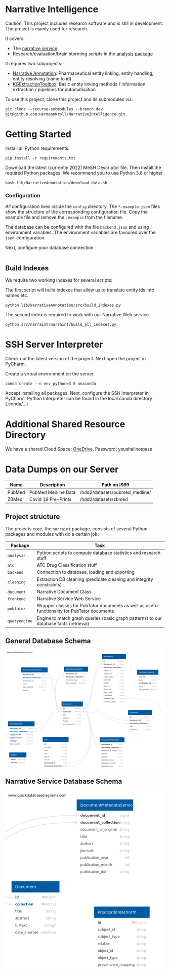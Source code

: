 # Narrative Intelligence
Caution: This project includes research software and is still in development.
The project is mainly used for research.

It covers:
- The [narrative service](http://134.169.32.177) 
- Research/evaluation/brain storming scripts in the [analysis package](src/narraint/analysis)

It requires two subprojects:
- [Narrative Annotation](https://github.com/HermannKroll/NarrativeAnnotation): Pharmaceutical entity linking, entity handling, entity resolving (name to id)
- [KGExtractionToolbox](https://github.com/HermannKroll/KGExtractionToolbox): Basic entity linking methods / information extraction / pipelines for automatisation


To use this project, clone this project and its submodules via:
```
git clone --recurse-submodules --branch dev git@github.com:HermannKroll/NarrativeIntelligence.git
```

# Getting Started
Install all Python requirements:
```
pip install -r requirements.txt
```

Download the latest (currently 2022) MeSH Descriptor file. Then install the required Python packages. We recommend you to use Python 3.6 or higher.
```
bash lib/NarrativeAnnotation/download_data.sh
```


### Configuration
*All* configuration lives inside the `config` directory. 
The `*.example.json` files show the structure of the corresponding configuration file. 
Copy the example file and remove the `.example` from the filename.

The database can be configured with the file ``backend.json`` and using environment variables. 
The environment variables are favoured over the `json`-configuration. 


Next, configure your database connection. 
```
```


## Build Indexes
We require two working indexes for several scripts:

The first script will build indexes that allow us to translate entity ids into names etc.
```
python lib/NarrativeAnnotation/src/build_indexes.py
```

The second index is required to work with our Narrative Web service.
```
python src/narraint/narraint/build_all_indexes.py
```

# SSH Server Interpreter
Check out the latest version of the project. 
Next open the project in PyCharm.

Create a virtual environment on the server.
```
conda create --n env python=3.8 anaconda
```

Accept installing all packages. 
Next, configure the SSH Interpreter in PyCharm. 
Python Interpreter can be found in the local conda directory (.conda/...)



# Additional Shared Resource Directory
We have a shared Cloud Space: [OneDrive](https://1drv.ms/u/s!ArDgbq3ak3Zuh5oNxxBPfJSqqpB2cw?e=iMfQKR). Password: youshallnotpass


# Data Dumps on our Server
| Name | Description | Path on IS69 | 
| ------ | ------ | ------ | 
| PubMed | PubMed Medline Data | /hdd2/datasets/pubmed_medline/ |
| ZBMed | Covid 19 Pre-Prints | /hdd2/datasets/zbmed |


## Project structure
The projects core, the `narraint` package, consists of several Python packages and modules with do a certain job:

| Package | Task |
|-----------------|-----------------------------------------------------------------------------------------------|
| `analysis` | Python scripts to compute database statistics and research stuff |
| `atc` | ATC Drug Classification stuff |
| `backend` | Connection to database, loading and exporting |
| `cleaning` | Extraction DB cleaning (predicate cleaning and integrity constraints) |
| `document` | Narrative Document Class |
| `frontend` | Narrative Service Web Service |
| `pubtator` | Wrapper classes for PubTator documents as well as useful functionality for PubTator documents |
| `queryengine` | Engine to match graph queries (basic graph patterns) to our database facts (retrieval)

## General Database Schema
![DB Scheme](./docs/dbdiagram.png)

## Narrative Service Database Schema
![DB Scheme](./docs/dbdiagram_service.png)


